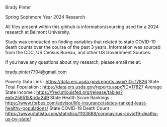 Brady Pinter

Spring Sophmore Year 2024 Research

All files present within this gibhub is information/sourcing used for a 2024 research at Belmont University. 

Study was conducted on finding variables that related to state COVID-19 death counts over the course of the past 3 years. Information was sourced from the CDC, US Census Bureau, and other US Government Sources.

If you have any questions about my research, please email me at:

brady.pinter7704@gmail.com


Poverty Data Link : https://data.ers.usda.gov/reports.aspx?ID=17826
State Total Population : https://data.ers.usda.gov/reports.aspx?ID=17827
Average State Income : https://fred.stlouisfed.org/release/tables?eid=259515&rid=249
State Health Score Rankings : https://www.forbes.com/advisor/life-insurance/states-ranked-least-healthy-populations/
State COVID-19 Death Count : https://www.statista.com/statistics/1103688/coronavirus-covid19-deaths-us-by-state/

